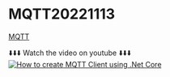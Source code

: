 # MQTT20221113

[MQTT](https://mqtt.org/)

⬇️⬇️⬇️ Watch the video on youtube ⬇️⬇️⬇️
[![How to create MQTT Client using .Net Core](https://i.ytimg.com/vi/lcsnsj1yBs0/hqdefault.jpg?sqp=-oaymwEcCNACELwBSFXyq4qpAw4IARUAAIhCGAFwAcABBg==&rs=AOn4CLALJgCXydKAgVHsyUvTxmSuhM4IzQ)](https://youtu.be/lcsnsj1yBs0?t=123)
